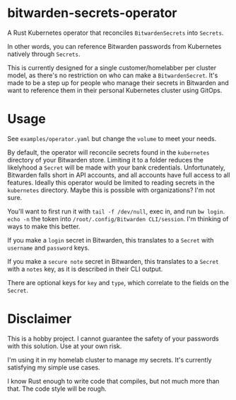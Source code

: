 # bitwarden-secrets-operator

A Rust Kubernetes operator that reconciles `BitwardenSecrets` into `Secrets`.

In other words, you can reference Bitwarden passwords from Kubernetes natively through `Secrets`.

This is currently designed for a single customer/homelabber per cluster model, as there's no restriction on who can make a `BitwardenSecret`. It's made to be a step up for people who manage their secrets in Bitwarden and want to reference them in their personal Kubernetes cluster using GitOps.

# Usage

See `examples/operator.yaml` but change the `volume` to meet your needs.

By default, the operator will reconcile secrets found in the `kubernetes` directory of your Bitwarden store. Limiting it to a folder reduces the likelyhood a `Secret` will be made with your bank credentials. Unfortunately, Bitwarden falls short in API accounts, and all accounts have full access to all features. Ideally this operator would be limited to reading secrets in the `kubernetes` directory. Maybe this is possible with organizations? I'm not sure.

You'll want to first run it with `tail -f /dev/null`, exec in, and run `bw login`. `echo -n` the token into `/root/.config/Bitwarden CLI/session`. I'm thinking of ways to make this better.

If you make a `login` secret in Bitwarden, this translates to a `Secret` with `username` and `password` keys.

If you make a `secure note` secret in Bitwarden, this translates to a `Secret` with a `notes` key, as it is described in their CLI output.

There are optional keys for `key` and `type`, which correlate to the fields on the `Secret`.

# Disclaimer

This is a hobby project. I cannot guarantee the safety of your passwords with this solution. Use at your own risk.

I'm using it in my homelab cluster to manage my secrets. It's currently satisfying my simple use cases.

I know Rust enough to write code that compiles, but not much more than that. The code style will be rough.

